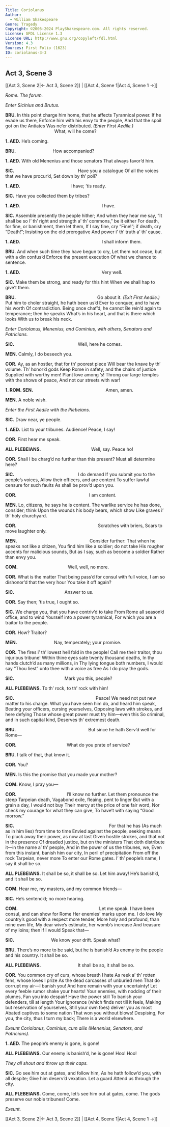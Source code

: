 ```yaml
---
Title: Coriolanus
Author: 
  - William Shakespeare
Genre: Tragedy
Copyright: ©2005-2024 PlayShakespeare.com. All rights reserved.
License: GFDL License 1.3
License URL: http://www.gnu.org/copyleft/fdl.html
Version: 4.3
Sources: First Folio (1623)
ID: coriolanus-3-3
---
```


## Act 3, Scene 3
[[Act 3, Scene 2|← Act 3, Scene 2]] | [[Act 4, Scene 1|Act 4, Scene 1 →]]

*Rome. The forum.*

*Enter Sicinius and Brutus.*

**BRU.**
In this point charge him home, that he affects
Tyrannical power. If he evade us there,
Enforce him with his envy to the people,
And that the spoil got on the Antiates
Was ne’er distributed.
*(Enter First Aedile.)*
           What, will he come?

**1. AED.**
He’s coming.

**BRU.**
        How accompanied?

**1. AED.**
With old Menenius and those senators
That always favor’d him.

**SIC.**
              Have you a catalogue
Of all the voices that we have procur’d,
Set down by th’ poll?

**1. AED.**
           I have; ’tis ready.

**SIC.**
Have you collected them by tribes?

**1. AED.**
                  I have.

**SIC.**
Assemble presently the people hither;
And when they hear me say, “It shall be so
I’ th’ right and strength a’ th’ commons,” be it either
For death, for fine, or banishment, then let them,
If I say fine, cry “Fine!”; if death, cry “Death!”;
Insisting on the old prerogative
And power i’ th’ truth a’ th’ cause.

**1. AED.**
                  I shall inform them.

**BRU.**
And when such time they have begun to cry,
Let them not cease, but with a din confus’d
Enforce the present execution
Of what we chance to sentence.

**1. AED.**
                  Very well.

**SIC.**
Make them be strong, and ready for this hint
When we shall hap to give’t them.

**BRU.**
                  Go about it.
*(Exit First Aedile.)*
Put him to choler straight, he hath been us’d
Ever to conquer, and to have his worth
Of contradiction. Being once chaf’d, he cannot
Be rein’d again to temperance; then he speaks
What’s in his heart, and that is there which looks
With us to break his neck.

*Enter Coriolanus, Menenius, and Cominius, with others, Senators and Patricians.*

**SIC.**
              Well, here he comes.

**MEN.**
Calmly, I do beseech you.

**COR.**
Ay, as an hostler, that for th’ poorest piece
Will bear the knave by th’ volume. Th’ honor’d gods
Keep Rome in safety, and the chairs of justice
Supplied with worthy men! Plant love among ’s!
Throng our large temples with the shows of peace,
And not our streets with war!

**1. ROM. SEN.**
                Amen, amen.

**MEN.**
A noble wish.

*Enter the First Aedile with the Plebeians.*

**SIC.**
Draw near, ye people.

**1. AED.**
List to your tribunes. Audience! Peace, I say!

**COR.**
First hear me speak.

**ALL PLEBEIANS.**
           Well, say. Peace ho!

**COR.**
Shall I be charg’d no further than this present?
Must all determine here?

**SIC.**
              I do demand
If you submit you to the people’s voices,
Allow their officers, and are content
To suffer lawful censure for such faults
As shall be prov’d upon you.

**COR.**
                I am content.

**MEN.**
Lo, citizens, he says he is content.
The warlike service he has done, consider; think
Upon the wounds his body bears, which show
Like graves i’ th’ holy churchyard.

**COR.**
                  Scratches with briers,
Scars to move laughter only.

**MEN.**
                Consider further:
That when he speaks not like a citizen,
You find him like a soldier; do not take
His rougher accents for malicious sounds,
But as I say, such as become a soldier
Rather than envy you.

**COM.**
           Well, well, no more.

**COR.**
What is the matter
That being pass’d for consul with full voice,
I am so dishonor’d that the very hour
You take it off again?

**SIC.**
           Answer to us.

**COR.**
Say then; ’tis true, I ought so.

**SIC.**
We charge you, that you have contriv’d to take
From Rome all season’d office, and to wind
Yourself into a power tyrannical,
For which you are a traitor to the people.

**COR.**
How? Traitor?

**MEN.**
        Nay, temperately; your promise.

**COR.**
The fires i’ th’ lowest hell fold in the people!
Call me their traitor, thou injurious tribune!
Within thine eyes sate twenty thousand deaths,
In thy hands clutch’d as many millions, in
Thy lying tongue both numbers, I would say
“Thou liest” unto thee with a voice as free
As I do pray the gods.

**SIC.**
           Mark you this, people?

**ALL PLEBEIANS.**
To th’ rock, to th’ rock with him!

**SIC.**
                  Peace!
We need not put new matter to his charge.
What you have seen him do, and heard him speak,
Beating your officers, cursing yourselves,
Opposing laws with strokes, and here defying
Those whose great power must try him—even this
So criminal, and in such capital kind,
Deserves th’ extremest death.

**BRU.**
                But since he hath
Serv’d well for Rome⁠—

**COR.**
           What do you prate of service?

**BRU.**
I talk of that, that know it.

**COR.**
You?

**MEN.**
Is this the promise that you made your mother?

**COM.**
Know, I pray you⁠—

**COR.**
           I’ll know no further.
Let them pronounce the steep Tarpeian death,
Vagabond exile, fleaing, pent to linger
But with a grain a day, I would not buy
Their mercy at the price of one fair word,
Nor check my courage for what they can give,
To have’t with saying “Good morrow.”

**SIC.**
                     For that he has
(As much as in him lies) from time to time
Envied against the people, seeking means
To pluck away their power, as now at last
Given hostile strokes, and that not in the presence
Of dreaded justice, but on the ministers
That doth distribute it—in the name a’ th’ people,
And in the power of us the tribunes, we,
Even from this instant, banish him our city,
In peril of precipitation
From off the rock Tarpeian, never more
To enter our Rome gates. I’ th’ people’s name,
I say it shall be so.

**ALL PLEBEIANS.**
It shall be so, it shall be so. Let him away!
He’s banish’d, and it shall be so.

**COM.**
Hear me, my masters, and my common friends⁠—

**SIC.**
He’s sentenc’d; no more hearing.

**COM.**
                  Let me speak.
I have been consul, and can show for Rome
Her enemies’ marks upon me. I do love
My country’s good with a respect more tender,
More holy and profound, than mine own life,
My dear wive’s estimate, her womb’s increase
And treasure of my loins; then if I would
Speak that⁠—

**SIC.**
        We know your drift. Speak what?

**BRU.**
There’s no more to be said, but he is banish’d
As enemy to the people and his country.
It shall be so.

**ALL PLEBEIANS.**
        It shall be so, it shall be so.

**COR.**
You common cry of curs, whose breath I hate
As reek a’ th’ rotten fens, whose loves I prize
As the dead carcasses of unburied men
That do corrupt my air—I banish you!
And here remain with your uncertainty!
Let every feeble rumor shake your hearts!
Your enemies, with nodding of their plumes,
Fan you into despair! Have the power still
To banish your defenders, till at length
Your ignorance (which finds not till it feels,
Making but reservation of yourselves,
Still your own foes) deliver you as most
Abated captives to some nation
That won you without blows! Despising,
For you, the city, thus I turn my back;
There is a world elsewhere.

*Exeunt Coriolanus, Cominius, cum aliis (Menenius, Senators, and Patricians).*

**1. AED.**
The people’s enemy is gone, is gone!

**ALL PLEBEIANS.**
Our enemy is banish’d, he is gone! Hoo! Hoo!

*They all shout and throw up their caps.*

**SIC.**
Go see him out at gates, and follow him,
As he hath follow’d you, with all despite;
Give him deserv’d vexation. Let a guard
Attend us through the city.

**ALL PLEBEIANS.**
Come, come, let’s see him out at gates, come.
The gods preserve our noble tribunes! Come.

*Exeunt.*

[[Act 3, Scene 2|← Act 3, Scene 2]] | [[Act 4, Scene 1|Act 4, Scene 1 →]]